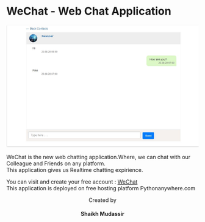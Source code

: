 # WeChat - Web Chat Application
<img src="https://github.com/shaikhmudassir/cs50-wechat/blob/master/static/img/7.JPG" width=800 width=800>


WeChat is the new web chatting application.Where, we can chat with our Colleague and Friends on any platform.<br>
This application gives us Realtime chatting expirience.

You can visit and create your free account : <a href="https://shaikhmudassir.pythonanywhere.com">WeChat</a><br>
This application is deployed on free hosting platform Pythonanywhere.com

<div align="center">Created by <h4>Shaikh Mudassir</h4></div>
